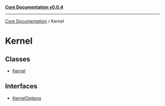 [**Core Documentation v0.0.4**](../README.md)

***

[Core Documentation](../modules.md) / Kernel

# Kernel

## Classes

- [Kernel](classes/Kernel.md)

## Interfaces

- [KernelOptions](interfaces/KernelOptions.md)
